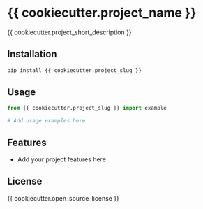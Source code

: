 # {{ cookiecutter.project_name }}

{{ cookiecutter.project_short_description }}

## Installation

```bash
pip install {{ cookiecutter.project_slug }}
```

## Usage

```python
from {{ cookiecutter.project_slug }} import example

# Add usage examples here
```

## Features

* Add your project features here

## License

{{ cookiecutter.open_source_license }}
